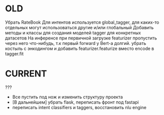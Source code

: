 # OLD
Убрать RateBook
Для интентов используется global_tagger, для каких-то отдельных могут использоваться другие и/или глобальный
Добавить методы и классы для создания моделей tagger для конкретных датасетов
На инференсе при первичной загрузке featurizer пропустить через него что-нибудь, т.к первый forward у Bert-а долгий.
убрать костыль с энкодингом и добавить featurizer.featurize вместо encode в tagger.fit

# CURRENT
??? 
- Все пустить под нож и изменить структуру проекта
- [В дальнейшем] убрать flask, переписать фронт под fastapi
- переписать intent classifiers и taggers, восстановить nlu engine
